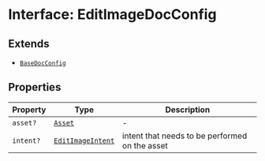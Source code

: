 # Interface: EditImageDocConfig

## Extends

- [`BaseDocConfig`](../../../DesignConfig.types/interfaces/BaseDocConfig.md)

## Properties

| Property | Type | Description |
| ------ | ------ | ------ |
| `asset?` | [`Asset`](../../../Asset.types/type-aliases/Asset.md) | - |
| `intent?` | [`EditImageIntent`](../type-aliases/EditImageIntent.md) | intent that needs to be performed on the asset |
